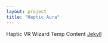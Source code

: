```yaml
---
layout: project
title: "Haptic Aura"
---
```


Haptic VR Wizard Temp Content [Jekyll](http://jekyllrb.com)